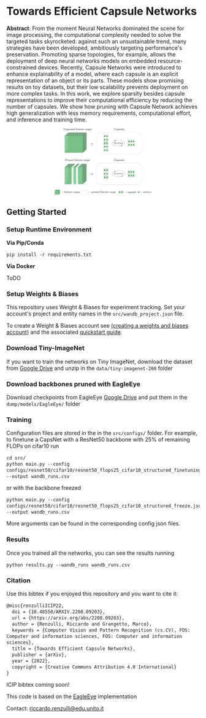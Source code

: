 # **Towards Efficient Capsule Networks**

**Abstract**: From the moment Neural Networks dominated the scene for image processing, the computational complexity needed to solve the targeted tasks skyrocketed: against such an unsustainable trend, many strategies have been developed, ambitiously targeting performance's preservation. Promoting sparse topologies, for example, allows the deployment of deep neural networks models on embedded resource-constrained devices. 
Recently, Capsule Networks were introduced to enhance explainability of a model, where each capsule is an explicit representation of an object or its parts. 
These models show promising results on toy datasets, but their low scalability prevents deployment on more complex tasks. 
In this work, we explore sparsity besides capsule representations to improve their computational efficiency by reducing the number of capsules. We show how pruning with Capsule Network achieves high generalization with less memory requirements, computational effort, and inference and training time. 

<div style="text-align: center">
<p align="center">
  <img src="assets/figures/teaser.png" width="50%"/>
</p>
</div>

## Getting Started

### Setup Runtime Environment

**Via Pip/Conda**

```
pip install -r requirements.txt
```

**Via Docker**

ToDO

### Setup Weights & Biases
This repository uses Weight & Biases for experiment tracking. Set your account's project and entity names in the `src/wandb_project.json` file.

To create a Weight & Biases account see [(creating a weights and biases account)](https://app.wandb.ai/login?signup=true) and the associated [quickstart guide](https://docs.wandb.com/quickstart).

### Download Tiny-ImageNet
If you want to train the networks on Tiny ImageNet, download the dataset from [Google Drive](https://drive.google.com/file/d/1wy3FB1mbha1n8F1Or_85JKS_AQKPWBOh/view?usp=sharing) and unzip in the `data/tiny-imagenet-200` folder 

### Download backbones pruned with EagleEye
Download checkpoints from EagleEye [Google Drive](https://drive.google.com/drive/folders/1ENq4RuFey3J2iL-Lu1BZ9ToTYILpV9bC) and put them in the `dump/models/EagleEye/` folder

### Training

Configuration files are stored in the in the `src/configs/` folder.
For example, to finetune a CapsNet with a ResNet50 backbone with 25% of remaining FLOPs on cifar10 run

```
cd src/
python main.py --config configs/resnet50/cifar10/resnet50_flops25_cifar10_structured_finetuning.json --output wandb_runs.csv
```

or with the backbone freezed

```
python main.py --config configs/resnet50/cifar10/resnet50_flops25_cifar10_structured_freeze.json --output wandb_runs.csv
```

More arguments can be found in the corresponding config json files.

### Results
Once you trained all the networks, you can see the results running
```
python results.py --wandb_runs wandb_runs.csv
```

### Citation
Use this bibtex if you enjoyed this repository and you want to cite it:

```
@misc{renzulliICIP22,
  doi = {10.48550/ARXIV.2208.09203},
  url = {https://arxiv.org/abs/2208.09203},
  author = {Renzulli, Riccardo and Grangetto, Marco},
  keywords = {Computer Vision and Pattern Recognition (cs.CV), FOS: Computer and information sciences, FOS: Computer and information sciences},
  title = {Towards Efficient Capsule Networks},
  publisher = {arXiv},
  year = {2022},
  copyright = {Creative Commons Attribution 4.0 International}
}
```

ICIP bibtex coming soon!

This code is based on the [EagleEye](https://github.com/anonymous47823493/EagleEye/) implementation

Contact: riccardo.renzulli@edu.unito.it
